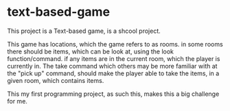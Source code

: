# text-based-game

This project is a Text-based game, is a shcool project. 

This game has locations, which the game refers to as rooms. in some rooms there should be items, which can be look at, using the look function/command. if any items are in the current room, which the player is currently in. The take command which others may be more familiar with at the "pick up" command, should make the player able to take the items, in a given room, which contains items. 

This my first programming project, as such this, makes this a big challenge for me. 
